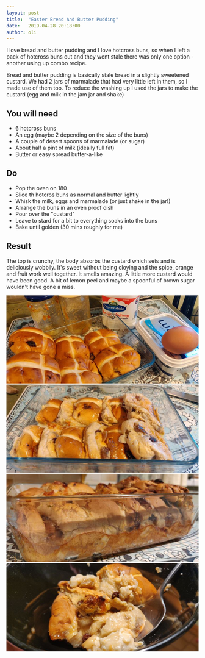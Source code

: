 ```yaml
---
layout: post
title:  "Easter Bread And Butter Pudding"
date:   2019-04-28 20:18:00
author: oli
---
```


I love bread and butter pudding and I love hotcross buns, so when I left a pack of hotcross buns out and they went stale there was only one option - another using up combo recipe.

Bread and butter pudding is basically stale bread in a slightly sweetened custard.  We had 2 jars of marmalade that had very little left in them, so I made use of them too.  To reduce the washing up I used the jars to make the custard (egg and milk in the jam jar and shake)

## You will need

* 6 hotcross buns
* An egg (maybe 2 depending on the size of the buns)
* A couple of desert spoons of marmalade (or sugar)
* About half a pint of milk (ideally full fat)
* Butter or easy spread butter-a-like

## Do

* Pop the oven on 180
* Slice th hotcros buns as normal and butter lightly
* Whisk the milk, eggs and marmalade (or just shake in the jar!)
* Arrange the buns in an oven proof dish
* Pour over the "custard"
* Leave to stard for a bit to everything soaks into the buns
* Bake until golden (30 mins roughly for me)


## Result

The top is crunchy, the body absorbs the custard which sets and is deliciously wobbily.  It's sweet without being cloying and the spice, orange and fruit work well together.  It smells amazing. A little more custard would have been good.  A bit of lemon peel and maybe a spoonful of brown sugar wouldn't have gone a miss.

![Ingrediants](/images/easter-bread-butter-pudding-01.jpg)
![Ready for the oven](/images/easter-bread-butter-pudding-02.jpg)
![Fresh from the oven](/images/easter-bread-butter-pudding-03.jpg)
![GET IN MY FACE](/images/easter-bread-butter-pudding-04.jpg)
